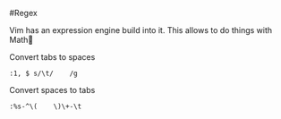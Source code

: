 #Regex

Vim has an expression engine build into it. This allows to do things with Math


Convert tabs to spaces
```
:1, $ s/\t/    /g  
```
Convert spaces to tabs
```
:%s-^\(    \)\+-\t 
```
